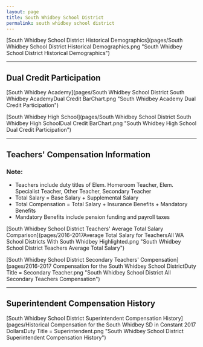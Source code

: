 ```yaml
---
layout: page
title: South Whidbey School District
permalink: south whidbey school district
---
```



[South Whidbey School District Historical Demographics](pages/South Whidbey School District Historical Demographics.png "South Whidbey School District Historical Demographics")

___

## Dual Credit Participation

[South Whidbey Academy](pages/South Whidbey School District South Whidbey AcademyDual Credit BarChart.png "South Whidbey Academy Dual Credit Participation")

[South Whidbey High School](pages/South Whidbey School District South Whidbey High SchoolDual Credit BarChart.png "South Whidbey High School Dual Credit Participation")


___

## Teachers' Compensation Information
### Note:
- Teachers include duty titles of Elem. Homeroom Teacher, Elem. Specialist Teacher, Other Teacher, Secondary Teacher
- Total Salary = Base Salary + Supplemental Salary
- Total Compensation = Total Salary + Insurance Benefits + Mandatory Benefits
- Mandatory Benefits include pension funding and payroll taxes

[South Whidbey School District Teachers' Average Total Salary Comparison](pages/2016-2017Average Total Salary for TeachersAll WA School Districts With South Whidbey Highlighted.png "South Whidbey School District Teachers Average Total Salary")

[South Whidbey School District Secondary Teachers' Compensation](pages/2016-2017 Compensation for the South Whidbey School DistrictDuty Title = Secondary Teacher.png "South Whidbey School District All Secondary Teachers Compensation")


___

## Superintendent Compensation History

[South Whidbey School District Superintendent Compensation History](pages/Historical Compensation for the South Whidbey SD in Constant 2017 DollarsDuty Title = Superintendent.png "South Whidbey School District Superintendent Compensation History")


